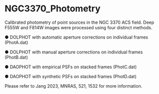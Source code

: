 # NGC3370_Photometry

Calibrated photometry of point sources in the NGC 3370 ACS field.
Deep F555W and F814W images were processed using four distinct methods. 
   
● DOLPHOT with automatic aperture corrections on individual frames (PhotA.dat)

● DOLPHOT with manual aperture corrections on individual frames (PhotB.dat)
   
● DAOPHOT with empirical PSFs on stacked frames (PhotC.dat)
   
● DAOPHOT with synthetic PSFs on stacked frames (PhotD.dat)
   
Please refer to Jang 2023, MNRAS, 521, 1532 for more information. 

